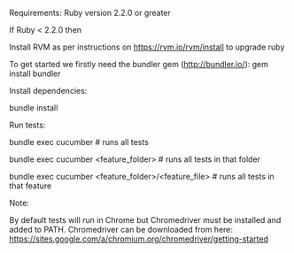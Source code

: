 Requirements: Ruby version 2.2.0 or greater

If Ruby < 2.2.0 then

Install RVM as per instructions on https://rvm.io/rvm/install to upgrade ruby

To get started we firstly need the bundler gem (http://bundler.io/): gem install bundler

Install dependencies:

bundle install

Run tests:

bundle exec cucumber # runs all tests 

bundle exec cucumber <feature_folder> # runs all tests in that folder 

bundle exec cucumber <feature_folder>/<feature_file> # runs all tests in that feature

Note:

By default tests will run in Chrome but Chromedriver must be installed and added to PATH. Chromedriver can be downloaded from here: https://sites.google.com/a/chromium.org/chromedriver/getting-started















 